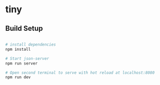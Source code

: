 # tiny

## Build Setup

``` bash

# install dependencies
npm install

# Start json-server  
npm run server

# Open second terminal to serve with hot reload at localhost:8080
npm run dev

```

